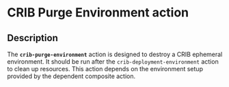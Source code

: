 # CRIB Purge Environment action

## Description

The **`crib-purge-environment`** action is designed to destroy a CRIB ephemeral
environment. It should be run after the `crib-deployment-environment` action to
clean up resources. This action depends on the environment setup provided by the
dependent composite action.
